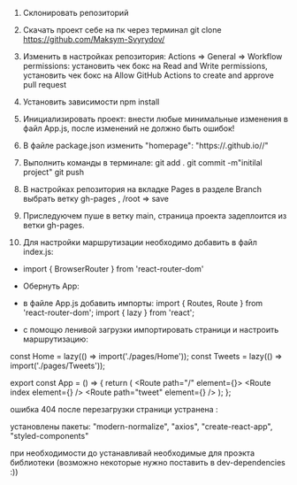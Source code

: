 
1. Склонировать репозиторий
2. Скачать проект себе на пк через терминал git clone https://github.com/Maksym-Svyrydov/<your repo name>
3. Изменить в настройках репозитория: 
Actions => General => Workflow permissions: установить чек бокс на Read and Write permissions, 
установить чек бокс на Allow GitHub Actions to create and approve pull request
4. Установить зависимости npm install 
5. Инициализировать проект: внести любые минимальные изменения в файл App.js, после изменений не должно быть ошибок!
6. В файле package.json изменить "homepage": "https://<your github name>.github.io/<your repo name>/"
7. Выполнить команды в терминале:
git add .
git commit -m"initilal project"
git push
8. В настройках репозитория на вкладке Pages в разделе Branch выбрать ветку gh-pages , /root => save
9. Приследуючем пуше в ветку main, страница проекта задеплоится из ветки gh-pages.
      
10. Для настройки маршрутизации необходимо добавить в файл index.js:
- import { BrowserRouter } from 'react-router-dom'
      
- Обернуть App:
<BrowserRouter basename="/your repo neme">
      <App />
</BrowserRouter>
      
- в файле App.js добавить импорты:
import { Routes, Route } from 'react-router-dom';
import { lazy } from 'react';
      
- с помощю ленивой загрузки импортировать страници и настроить маршрутизацию:

const Home = lazy(() => import('./pages/Home'));
const Tweets = lazy(() => import('./pages/Tweets'));

export const App = () => {
  return (
    <Routes>
      <Route path="/" element={<SharedLayout />}>
        <Route index element={<Home />} />
        <Route path="*" />
        <Route path="tweet" element={<Tweets />} />
        <Route path="*" />
      </Route>
    </Routes>
  );
};
      
ошибка 404 после перезагрузки страници устранена :
      
установлены пакеты: "modern-normalize", "axios", "create-react-app", "styled-components"
      
при необходимости до устанавливай необходимые для проэкта библиотеки (возможно некоторые нужно поставить в dev-dependencies :))
